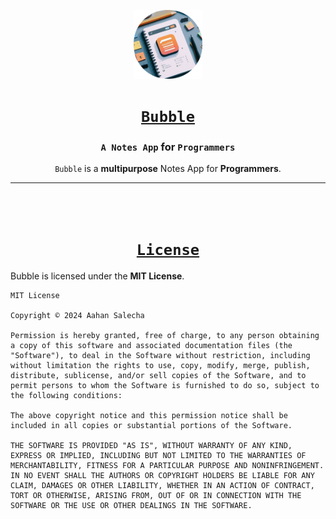 <div align="center">

[<img src="https://github.com/aahan0511/Bubble/blob/main/assets/icon/circle.png" alt="assets/icon/circle.png" width=110>](https://github.com/aahan0511/Bubble "Bubble on GitHub")

# [<kbd>`Bubble`</kbd>](https://github.com/aahan0511/Bubble "Bubble on GitHub")

### **`A Notes App` for `Programmers`**
`Bubble` is a **multipurpose** Notes App for **Programmers**.

---

<br><br>

# [**`License`**](LICENSE.md "LICENSE File")
</div>

Bubble is licensed under the **MIT License**.

```
MIT License

Copyright © 2024 Aahan Salecha

Permission is hereby granted, free of charge, to any person obtaining a copy of this software and associated documentation files (the "Software"), to deal in the Software without restriction, including without limitation the rights to use, copy, modify, merge, publish, distribute, sublicense, and/or sell copies of the Software, and to permit persons to whom the Software is furnished to do so, subject to the following conditions:

The above copyright notice and this permission notice shall be included in all copies or substantial portions of the Software.

THE SOFTWARE IS PROVIDED "AS IS", WITHOUT WARRANTY OF ANY KIND, EXPRESS OR IMPLIED, INCLUDING BUT NOT LIMITED TO THE WARRANTIES OF MERCHANTABILITY, FITNESS FOR A PARTICULAR PURPOSE AND NONINFRINGEMENT. IN NO EVENT SHALL THE AUTHORS OR COPYRIGHT HOLDERS BE LIABLE FOR ANY CLAIM, DAMAGES OR OTHER LIABILITY, WHETHER IN AN ACTION OF CONTRACT, TORT OR OTHERWISE, ARISING FROM, OUT OF OR IN CONNECTION WITH THE SOFTWARE OR THE USE OR OTHER DEALINGS IN THE SOFTWARE.
```